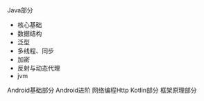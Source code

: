 Java部分 [](../qa/answer/java部分合集.md)
* 核心基础  [](../qa/answer/java/java基础QA.md)
* 数据结构 [](answer/java/数据结构QA.md)
* 泛型   [](answer/java/泛型QA.md)
* 多线程、同步   [](answer/java/多线程编程QA.md)
* 加密   [](answer/java/)
* 反射与动态代理   [](answer/java/反射与动态代理QA.md)
* jvm  [](answer/java/虚拟机(jvm)QA.md)

Android基础部分 [](answer/android.md)
Android进阶
网络编程Http
Kotlin部分
框架原理部分